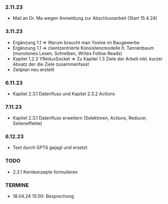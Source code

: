 ### 2.11.23
- Mail an Dr. Ma wegen Anmeldung zur Abschlussarbeit (Start 15.4.24)

### 3.11.23
- Ergänzung 1.1 => Warum braucht man Yoshie im Baugewerbe
- Ergänzung 1.1 => clientzentrierte Konsistenzmodelle lt. Tannenbaum (monotones Lesen, Schreiben, Writes Follow Reads)
- Kapitel 1.2.3 YReduxSocket => Zu Kapitel 1.3 Ziele der Arbeit inkl. kurzer Absatz der die Ziele zusammenfasst
- Zeitplan neu erstellt

### 6.11.23
- Kapitel 2.3.1 Datenfluss und Kapitel 2.3.2 Actions

### 7.11.23
- Kapitel 2.3.1 Datenfluss erweitern (Selektoren, Actions, Reducer, Seiteneffekte)

### 6.12.23
- Text durch GPT4 gejagt und ersetzt

### TODO
- 2.3.1 Kernkonzepte formulieren

### TERMINE
- 18.04.24 15:00: Besprechung